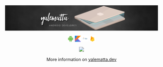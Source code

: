 ![Layale Matta](https://github.com/yalematta/yalematta/blob/master/banner.jpg)

<p align="center">
  <code><img height="20" src="https://raw.githubusercontent.com/github/explore/80688e429a7d4ef2fca1e82350fe8e3517d3494d/topics/android/android.png"></code>
  <code><img height="20" src="https://raw.githubusercontent.com/github/explore/80688e429a7d4ef2fca1e82350fe8e3517d3494d/topics/kotlin/kotlin.png"></code>
  <code><img height="20" src="https://raw.githubusercontent.com/github/explore/80688e429a7d4ef2fca1e82350fe8e3517d3494d/topics/java/java.png"></code>
  <code><img height="20" src="https://raw.githubusercontent.com/github/explore/80688e429a7d4ef2fca1e82350fe8e3517d3494d/topics/firebase/firebase.png"></code>
</p>

<p align="center">
  <img src="https://img.shields.io/twitter/follow/yalematta?style=social"/>
</p>

<p align="center">
  More information on <a href="https://yalematta.dev">yalematta.dev</a> 
</p>

<!--<center>
 <table>
   <tr>
       <td><img width="460px" align="left" src="https://github-readme-stats.vercel.app/api/top-langs/?username=yalematta&hide=html&layout=compact" /></td>
       <td><img width="495px" align="left" src="https://github-readme-stats.vercel.app/api?username=yalematta&theme=default" /></td>
   </tr>   
 </table>
</center>-->

<!--<p align="center">
  <a href="#welcome"><img src="https://profile-counter.glitch.me/yalematta/count.svg" title="Visitor Count"/></a>
</p>-->

<!--<p align="center">
  Join our MLH Guild <b>EddieHub</b> for #LocalHackDay to earn more points and swag! <a href="https://localhackday.mlh.io/build">Sign up now</a>
</p>-->

<!--![MLH: Build](https://github.com/yalematta/yalematta/blob/master/github_profile_mlh.png)-->



<!--<p align="center">
  <a href="http://twitter.com/yalematta">
    <img src="https://img.shields.io/twitter/follow/yalematta?label=Twitter&logo=twitter&style=for-the-badge" />
  </a>
  <a href="http://youtube.com/layalematta?sub_confirmation=1">
    <img src="https://img.shields.io/youtube/views/o7Lbog1ZNPs?label=YouTube&logo=YouTube&style=for-the-badge" />
  </a>
</p>-->
